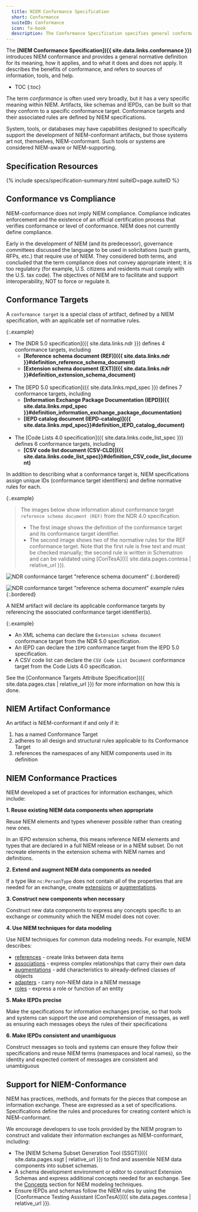 ```yaml
---
  title: NIEM Conformance Specification
  short: Conformance
  suiteID: Conformance
  icon: fa-book
  description: The Conformance Specification specifies general conformance guidance, principles, and rules for NIEM.
---
```


The **[NIEM Conformance Specification]({{ site.data.links.conformance }})** introduces NIEM conformance and provides a general normative definition for its meaning, how it applies, and to what it does and does not apply.  It describes the benefits of conformance, and refers to sources of information, tools, and help.

- TOC
{:toc}

The term *conformance* is often used very broadly, but it has a very specific meaning within NIEM.  Artifacts, like schemas and IEPDs, can be built so that they conform to a specific conformance target.  Conformance targets and their associated rules are defined by NIEM specifications.

System, tools, or databases may have capabilities designed to specifically support the development of NIEM-conformant artifacts, but those systems art not, themselves, NIEM-conformant.  Such tools or systems are considered NIEM-aware or NIEM-supporting.

## Specification Resources

{% include specs/specification-summary.html suiteID=page.suiteID %}

## Conformance vs Compliance

NIEM-conformance does not imply NIEM compliance.  Compliance indicates enforcement and the existence of an official certification process that verifies conformance or level of conformance. NIEM does not currently define compliance.

Early in the development of NIEM (and its predecessor), governance committees discussed the language to be used in solicitations (such grants, RFPs, etc.) that require use of NIEM. They considered both terms, and concluded that the term compliance does not convey appropriate intent; it is too regulatory (for example, U.S. citizens and residents must comply with the U.S. tax code). The objectives of NIEM are to facilitate and support interoperability, NOT to force or regulate it.

## Conformance Targets

A `conformance target` is a special class of artifact, defined by a NIEM specification, with an applicable set of normative rules.

{:.example}
- The [NDR 5.0 specification]({{ site.data.links.ndr }}) defines 4 conformance targets, including
  - **[Reference schema document (REF)]({{ site.data.links.ndr }}#definition_reference_schema_document)**
  - **[Extension schema document (EXT)]({{ site.data.links.ndr }}#definition_extension_schema_document)** <br><br>
- The [IEPD 5.0 specification]({{ site.data.links.mpd_spec }}) defines 7 conformance targets, including
  - **[Information Exchange Package Documentation (IEPD)]({{ site.data.links.mpd_spec }}#definition_information_exchange_package_documentation)**
  - **[IEPD catalog document (IEPD-catalog)]({{ site.data.links.mpd_spec}}#definition_IEPD_catalog_document)** <br><br>
- The [Code Lists 4.0 specification]({{ site.data.links.code_list_spec }}) defines 6 conformance targets, including
  - **[CSV code list document (CSV-CLD)]({{ site.data.links.code_list_spec}}#definition_CSV_code_list_document)**

In addition to describing what a conformance target is, NIEM specifications assign unique IDs (conformance target identifiers) and define normative rules for each.

{:.example}
> The images below show information about conformance target `reference schema document (REF)` from the NDR 4.0 specification.
>
> - The first image shows the definition of the conformance target and its conformance target identifier.
> - The second image shows two of the normative rules for the REF conformance target.  Note that the first rule is free text and must be checked manually; the second rule is written in Schematron and can be validated using [ConTesA]({{ site.data.pages.contesa | relative_url }}).

![NDR conformance target "reference schema document"](assets/ndr-ref.png)
{:.bordered}

![NDR conformance target "reference schema document" example rules](assets/ndr-ref-rules.png)
{:.bordered}

A NIEM artifact will declare its applicable conformance targets by referencing the associated conformance target identifier(s).

{:.example}
- An XML schema can declare the `Extension schema document` conformance target from the NDR 5.0 specification.
- An IEPD can declare the `IEPD` conformance target from the IEPD 5.0 specification.
- A CSV code list can declare the `CSV Code List Document` conformance target from the Code Lists 4.0 specification.

See the [Conformance Targets Attribute Specification]({{ site.data.pages.ctas | relative_url }}) for more information on how this is done.

## NIEM Artifact Conformance

An artifact is NIEM-conformant if and only if it:

1. has a named Conformance Target
2. adheres to all design and structural rules applicable to its Conformance Target
3. references the namespaces of any NIEM components used in its definition

## NIEM Conformance Practices

NIEM developed a set of practices for information exchanges, which include:

**1. Reuse existing NIEM data components when appropriate**

Reuse NIEM elements and types whenever possible rather than creating new ones.

In an IEPD extension schema, this means reference NIEM elements and types that are declared in a full NIEM release or in a NIEM subset.  Do not recreate elements in the extension schema with NIEM names and definitions.

**2. Extend and augment NIEM data components as needed**

If a type like `nc:PersonType` does not contain all of the properties that are needed for an exchange, create [extensions](../../concepts/type/ccc) or [augmentations](../../concepts/augmentation/element/).

**3. Construct new components when necessary**

Construct new data components to express any concepts specific to an exchange or community which the NIEM model does not cover.

**4. Use NIEM techniques for data modeling**

Use NIEM techniques for common data modeling needs.  For example, NIEM describes:

- [references](../../concepts/reference/) - create links between data items
- [associations](../../concepts/association/) - express complex relationships that carry their own data
- [augmentations](../../concepts/augmentation/element/) - add characteristics to already-defined classes of objects
- [adapters](../../concepts/adapter/) - carry non-NIEM data in a NIEM message
- [roles](../../concepts/role/) - express a role or function of an entity

**5. Make IEPDs precise**

Make the specifications for information exchanges precise, so that tools and systems can support the use and comprehension of messages, as well as ensuring each messages obeys the rules of their specifications

**6. Make IEPDs consistent and unambiguous**

Construct messages so tools and systems can ensure they follow their specifications    and reuse NIEM terms (namespaces and local names), so the identity and expected content of messages are consistent and unambiguous

## Support for NIEM-Conformance

NIEM has practices, methods, and formats for the pieces that compose an information exchange. These are expressed as a set of specifications. Specifications  define the rules and procedures for creating content which is NIEM-conformant.

We encourage developers to use tools provided by the NIEM program to construct and validate their information exchanges as NIEM-conformant, including:

- The [NIEM Schema Subset Generation Tool (SSGT)]({{ site.data.pages.ssgt | relative_url }}) to find and assemble NIEM data components into subset schemas.
- A schema development environment or editor to construct Extension Schemas and express additional concepts needed for an exchange.  See the [Concepts](../../concepts/) section for NIEM modeling techniques.
- Ensure IEPDs and schemas follow the NIEM rules by using the [Conformance Testing Assistant (ConTesA)]({{ site.data.pages.contesa | relative_url }}).
